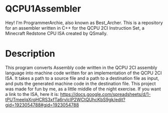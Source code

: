 # QCPU1Assembler
Hey! I'm ProgrammerArchie, also known as Best_Archer.
This is a repository for an assembler written in C++ for the QCPU 2CI Instruction Set, a Minecraft Redstone CPU ISA created by
QSmally.
# Description
This program converts Assembly code written in the QCPU 2CI assembly language into machine code written for an implementation of the QCPU 2CI ISA. It takes a path to a source file and a path to a destination file as input, and puts the generated machine code in the destination file. This project was made for fun by me, as a little middle of the night exercise. If you want a link to the ISA, here it is: https://docs.google.com/spreadsheets/d/1-tPUTmeeIqXrqHCRS3xfTa6rvlclP2WCtQUhcKbS9gk/edit?gid=1923054788#gid=1923054788

